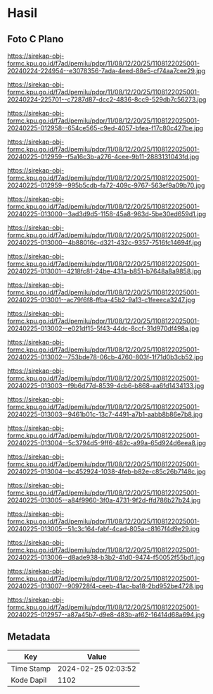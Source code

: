 # Hasil

## Foto C Plano

https://sirekap-obj-formc.kpu.go.id/f7ad/pemilu/pdpr/11/08/12/20/25/1108122025001-20240224-224954--e3078356-7ada-4eed-88e5-cf74aa7cee29.jpg

https://sirekap-obj-formc.kpu.go.id/f7ad/pemilu/pdpr/11/08/12/20/25/1108122025001-20240224-225701--c7287d87-dcc2-4836-8cc9-529db7c56273.jpg

https://sirekap-obj-formc.kpu.go.id/f7ad/pemilu/pdpr/11/08/12/20/25/1108122025001-20240225-012958--654ce565-c9ed-4057-bfea-f17c80c427be.jpg

https://sirekap-obj-formc.kpu.go.id/f7ad/pemilu/pdpr/11/08/12/20/25/1108122025001-20240225-012959--f5a16c3b-a276-4cee-9b11-2883131043fd.jpg

https://sirekap-obj-formc.kpu.go.id/f7ad/pemilu/pdpr/11/08/12/20/25/1108122025001-20240225-012959--995b5cdb-fa72-409c-9767-563ef9a09b70.jpg

https://sirekap-obj-formc.kpu.go.id/f7ad/pemilu/pdpr/11/08/12/20/25/1108122025001-20240225-013000--3ad3d9d5-1158-45a8-963d-5be30ed659d1.jpg

https://sirekap-obj-formc.kpu.go.id/f7ad/pemilu/pdpr/11/08/12/20/25/1108122025001-20240225-013000--4b88016c-d321-432c-9357-7516fc14694f.jpg

https://sirekap-obj-formc.kpu.go.id/f7ad/pemilu/pdpr/11/08/12/20/25/1108122025001-20240225-013001--4218fc81-24be-431a-b851-b7648a8a9858.jpg

https://sirekap-obj-formc.kpu.go.id/f7ad/pemilu/pdpr/11/08/12/20/25/1108122025001-20240225-013001--ac79f6f8-ffba-45b2-9a13-c1feeeca3247.jpg

https://sirekap-obj-formc.kpu.go.id/f7ad/pemilu/pdpr/11/08/12/20/25/1108122025001-20240225-013002--e021df15-5f43-44dc-8ccf-31d970df498a.jpg

https://sirekap-obj-formc.kpu.go.id/f7ad/pemilu/pdpr/11/08/12/20/25/1108122025001-20240225-013002--753bde78-06cb-4760-803f-1f71d0b3cb52.jpg

https://sirekap-obj-formc.kpu.go.id/f7ad/pemilu/pdpr/11/08/12/20/25/1108122025001-20240225-013003--f9b6d77d-8539-4cb6-b868-aa6fd1434133.jpg

https://sirekap-obj-formc.kpu.go.id/f7ad/pemilu/pdpr/11/08/12/20/25/1108122025001-20240225-013003--9461b01c-13c7-4491-a7b1-aabb8b86e7b8.jpg

https://sirekap-obj-formc.kpu.go.id/f7ad/pemilu/pdpr/11/08/12/20/25/1108122025001-20240225-013004--5c3794d5-9ff6-482c-a99a-65d924d6eea8.jpg

https://sirekap-obj-formc.kpu.go.id/f7ad/pemilu/pdpr/11/08/12/20/25/1108122025001-20240225-013004--bc452924-1038-4feb-b82e-c85c26b7148c.jpg

https://sirekap-obj-formc.kpu.go.id/f7ad/pemilu/pdpr/11/08/12/20/25/1108122025001-20240225-013005--a84f9960-3f0a-4731-9f2d-ffd786b27b24.jpg

https://sirekap-obj-formc.kpu.go.id/f7ad/pemilu/pdpr/11/08/12/20/25/1108122025001-20240225-013005--51c3c164-fabf-4cad-805a-c8167f4d9e29.jpg

https://sirekap-obj-formc.kpu.go.id/f7ad/pemilu/pdpr/11/08/12/20/25/1108122025001-20240225-013006--d8ade938-b3b2-41d0-9474-f50052f55bd1.jpg

https://sirekap-obj-formc.kpu.go.id/f7ad/pemilu/pdpr/11/08/12/20/25/1108122025001-20240225-013007--909728f4-ceeb-41ac-ba18-2bd952be4728.jpg

https://sirekap-obj-formc.kpu.go.id/f7ad/pemilu/pdpr/11/08/12/20/25/1108122025001-20240225-012957--a87a45b7-d9e8-483b-af62-16414d68a694.jpg


## Metadata

| Key        | Value               |
| ---------- | ------------------- |
| Time Stamp | 2024-02-25 02:03:52 |
| Kode Dapil | 1102                |



